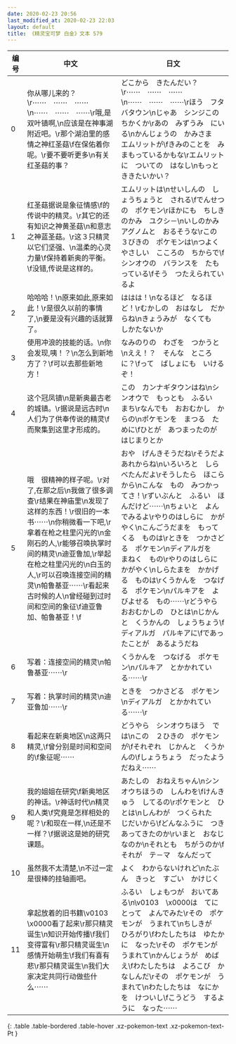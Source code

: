 ```yaml
---
date: 2020-02-23 20:56
last_modified_at: 2020-02-23 22:03
layout: default
title: 《精灵宝可梦 白金》文本 579
---
```

| 编号 | 中文 | 日文 |
| ---- | ---- | ---- |
| 0 | 你从哪儿来的？\r⋯⋯　⋯⋯　⋯⋯\n⋯⋯　⋯⋯　⋯⋯\r哦,是双叶镇啊,\n应该是在神事湖附近吧。\r那个湖泊里的感情之神红圣菇\f在保佑着你呢。\r要不要听更多\n有关红圣菇的事？ | どこから　きたんだい？\r⋯⋯　⋯⋯　⋯⋯\n⋯⋯　⋯⋯　⋯⋯\rほう　フタバタウン\nじゃあ　シンジこの　ちかくか\rあの　みずうみ　にいる\nかんじょうの　かみさま　エムリットが\fきみのことを　みまもっているかもな\rエムリットに　ついての　はなし\nもっと　ききたいかい？ |
| 1 | 红圣菇据说是象征情感\f的传说中的精灵。\r其它的还有知识之神黄圣菇\n和意志之神蓝圣菇。\r这３只精灵以它们坚强、\n温柔的心灵力量\f保持着新奥的平衡。\f没错,传说是这样的。 | エムリットは\nせいしんの　しょうちょうと　される\fでんせつの　ポケモン\rほかにも　ちしきのかみ　ユクシ－\nいしのかみ　アグノムと　おるそうな\rこの　３びきの　ポケモンは\nつよく　やさしい　こころの　ちからで\fシンオウの　バランスを　たもっている\fそう　つたえられているよ |
| 2 | 哈哈哈！\n原来如此,原来如此！\r是很久以前的事情了,\n要是没有兴趣的话就算了。 | ははは！\nなるほど　なるほど！\rむかしの　おはなし　だからね\nきょうみが　なくても　しかたないか |
| 3 | 使用冲浪的技能的话。\n你会发现,咦！？\n怎么到新地方了？\f可以去那些新地方！　 | なみのりの　わざを　つかうと\nええ！？　そんな　ところに？\fって　ばしょにも　いけるぞ！　 |
| 4 | 这个冠凤镇\n是新奥最古老的城镇。\r据说是远古时\n人们为了供奉传说的精灵\f而聚集到这里才形成的。 | この　カンナギタウンはね\nシンオウで　もっとも　ふるい　まち\rなんでも　おおむかし　からの\nポケモンを　まつる　ために\fひとが　あつまったのが　はじまりとか |
| 5 | 哦　很精神的样子呢。\r对了,在那之后\n我做了很多调查\r结果在神庙里\n发现了这样的东西！\r很旧的一本书⋯⋯\n你稍微看一下吧,\r拿着在枪之柱里闪光的\n金刚石的人,\r能够召唤执掌时间的精灵\n迪亚鲁加,\r举起在枪之柱里闪光的\n白玉的人,\r可以召唤连接空间的精灵\n帕鲁基亚⋯⋯\r看起来古时候的人\n曾经碰到过时间和空间的象征\f迪亚鲁加、帕鲁基亚！\f | おや　げんきそうだね\rそうだよ　あれからね\nいろいろと　しらべたんだよ\rそうしたら　ほこらから\nこんな　もの　みつかってさ！\rずいぶんと　ふるい　ほんだけど⋯⋯\nちょいと　よんでみるよ\rやりのはしらに　かがやく\nこんごうだまを　もってくる　ものは\rときを　つかさどる　ポケモン\nディアルガを　まねく　もの\rやりのはしらに　かがやく\nしらたまを　かかげる　ものは\rくうかんを　つなげる　ポケモン\nパルキアを　よびよせる　もの⋯⋯\rどうやら　おおむかしの　ひとは\nじかんと　くうかんの　しょうちょう\fディアルガ　パルキアに\fであったことが　あるようだね |
| 6 | 写着：连接空间的精灵\n帕鲁基亚⋯⋯\r | くうかんを　つなげる　ポケモン\nパルキア　とかかれている⋯⋯\r |
| 7 | 写着：执掌时间的精灵\n迪亚鲁加⋯⋯\r | ときを　つかさどる　ポケモン\nディアルガ　とかかれている⋯⋯\r |
| 8 | 看起来在新奥地区\n这两只精灵,\f曾分别是时间和空间的\f象征呢⋯⋯ | どうやら　シンオウちほう　では\nこの　２ひきの　ポケモンが\fそれぞれ　じかんと　くうかんの\fしょうちょう　だったようだねえ⋯⋯ |
| 9 | 我的姐姐在研究\f新奥地区的神话。\r神话时代\n精灵和人类\f究竟是怎样相处的呢？\r和现在一样,\n还是不一样？\f据说这是她的研究课题。 | あたしの　おねえちゃん\nシンオウちほうの　しんわを\fけんきゅう　してるの\rポケモンと　ひとは\nしんわが　つくられた　じだいから\fどんなふうに　つきあってきたのか\rいまと　おなじなのか\nそれとも　ちがうのか\fそれが　テ－マ　なんだって |
| 10 | 虽然我不太清楚,\n不过一定是很棒的挂轴画吧。 | よく　わからないけれど\nたぶん　きっと　すごい　かけじく |
| 11 | 拿起放着的旧书籍\v0103　\x0000看了起来\r那只精灵诞生\n知识开始传播\f我们变得富有\r那只精灵诞生\n感情开始萌生\f我们有喜有悲\r那只精灵诞生\n我们大家决定共同行动做些什么⋯⋯ | ふるい　しょもつが　おいてある\n\v0103　\x0000は　てにとって　よんでみた\rその　ポケモンが　うまれて\nちしきが　ひろがり\fわたしたちは　ゆたかに　なった\rその　ポケモンが　うまれて\nかんじょうが　めばえ\fわたしたちは　よろこび　かなしんだ\rその　ポケモンが　うまれて\nわたしたちは　なにかを　けついし\fこうどう　するように　なった⋯⋯ |
{: .table .table-bordered .table-hover .xz-pokemon-text .xz-pokemon-text-Pt }